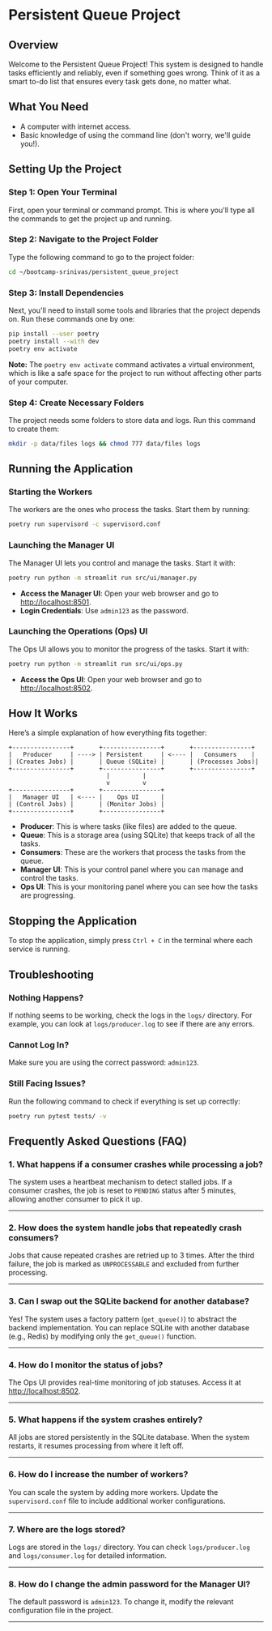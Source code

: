 # Persistent Queue Project

## Overview

Welcome to the Persistent Queue Project! This system is designed to handle tasks efficiently and reliably, even if something goes wrong. Think of it as a smart to-do list that ensures every task gets done, no matter what.

## What You Need

- A computer with internet access.
- Basic knowledge of using the command line (don't worry, we'll guide you!).

## Setting Up the Project

### Step 1: Open Your Terminal

First, open your terminal or command prompt. This is where you'll type all the commands to get the project up and running.

### Step 2: Navigate to the Project Folder

Type the following command to go to the project folder:

```bash
cd ~/bootcamp-srinivas/persistent_queue_project
```

### Step 3: Install Dependencies

Next, you'll need to install some tools and libraries that the project depends on. Run these commands one by one:

```bash
pip install --user poetry
poetry install --with dev
poetry env activate
```

**Note:** The `poetry env activate` command activates a virtual environment, which is like a safe space for the project to run without affecting other parts of your computer.

### Step 4: Create Necessary Folders

The project needs some folders to store data and logs. Run this command to create them:

```bash
mkdir -p data/files logs && chmod 777 data/files logs
```

## Running the Application

### Starting the Workers

The workers are the ones who process the tasks. Start them by running:

```bash
poetry run supervisord -c supervisord.conf
```

### Launching the Manager UI

The Manager UI lets you control and manage the tasks. Start it with:

```bash
poetry run python -m streamlit run src/ui/manager.py
```

- **Access the Manager UI**: Open your web browser and go to [http://localhost:8501](http://localhost:8501).
- **Login Credentials**: Use `admin123` as the password.

### Launching the Operations (Ops) UI

The Ops UI allows you to monitor the progress of the tasks. Start it with:

```bash
poetry run python -m streamlit run src/ui/ops.py
```

- **Access the Ops UI**: Open your web browser and go to [http://localhost:8502](http://localhost:8502).

## How It Works

Here’s a simple explanation of how everything fits together:

```
+----------------+       +----------------+       +----------------+
|   Producer     | ----> | Persistent     | <---- |   Consumers    |
| (Creates Jobs) |       | Queue (SQLite) |       | (Processes Jobs)|
+----------------+       +----------------+       +----------------+
                           |         |
                           v         v
+----------------+       +----------------+
|   Manager UI   | <---- |    Ops UI      |
| (Control Jobs) |       | (Monitor Jobs) |
+----------------+       +----------------+
```

- **Producer**: This is where tasks (like files) are added to the queue.
- **Queue**: This is a storage area (using SQLite) that keeps track of all the tasks.
- **Consumers**: These are the workers that process the tasks from the queue.
- **Manager UI**: This is your control panel where you can manage and control the tasks.
- **Ops UI**: This is your monitoring panel where you can see how the tasks are progressing.

## Stopping the Application

To stop the application, simply press `Ctrl + C` in the terminal where each service is running.

## Troubleshooting

### Nothing Happens?

If nothing seems to be working, check the logs in the `logs/` directory. For example, you can look at `logs/producer.log` to see if there are any errors.

### Cannot Log In?

Make sure you are using the correct password: `admin123`.

### Still Facing Issues?

Run the following command to check if everything is set up correctly:

```bash
poetry run pytest tests/ -v
```


## Frequently Asked Questions (FAQ)

### 1. **What happens if a consumer crashes while processing a job?**
The system uses a heartbeat mechanism to detect stalled jobs. If a consumer crashes, the job is reset to `PENDING` status after 5 minutes, allowing another consumer to pick it up.  

---

### 2. **How does the system handle jobs that repeatedly crash consumers?**
Jobs that cause repeated crashes are retried up to 3 times. After the third failure, the job is marked as `UNPROCESSABLE` and excluded from further processing.  

---

### 3. **Can I swap out the SQLite backend for another database?**
Yes! The system uses a factory pattern (`get_queue()`) to abstract the backend implementation. You can replace SQLite with another database (e.g., Redis) by modifying only the `get_queue()` function.  

---

### 4. **How do I monitor the status of jobs?**
The Ops UI provides real-time monitoring of job statuses. Access it at [http://localhost:8502](http://localhost:8502).  

---

### 5. **What happens if the system crashes entirely?**
All jobs are stored persistently in the SQLite database. When the system restarts, it resumes processing from where it left off.  

---

### 6. **How do I increase the number of workers?**
You can scale the system by adding more workers. Update the `supervisord.conf` file to include additional worker configurations.  

---

### 7. **Where are the logs stored?**
Logs are stored in the `logs/` directory. You can check `logs/producer.log` and `logs/consumer.log` for detailed information.  

---

### 8. **How do I change the admin password for the Manager UI?**
The default password is `admin123`. To change it, modify the relevant configuration file in the project.  

---


